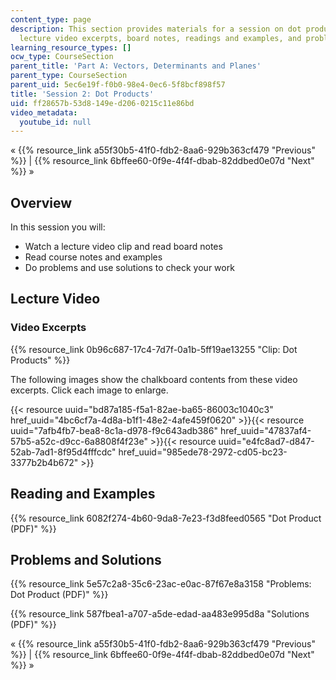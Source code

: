 ```yaml
---
content_type: page
description: This section provides materials for a session on dot products, including
  lecture video excerpts, board notes, readings and examples, and problems with solutions.
learning_resource_types: []
ocw_type: CourseSection
parent_title: 'Part A: Vectors, Determinants and Planes'
parent_type: CourseSection
parent_uid: 5ec6e19f-f0b0-98e4-0ec6-5f8bcf898f57
title: 'Session 2: Dot Products'
uid: ff28657b-53d8-149e-d206-0215c11e86bd
video_metadata:
  youtube_id: null
---
```


« {{% resource_link a55f30b5-41f0-fdb2-8aa6-929b363cf479 "Previous" %}} | {{% resource_link 6bffee60-0f9e-4f4f-dbab-82ddbed0e07d "Next" %}} »

Overview
--------

In this session you will:

*   Watch a lecture video clip and read board notes
*   Read course notes and examples
*   Do problems and use solutions to check your work

Lecture Video
-------------

### Video Excerpts

{{% resource_link 0b96c687-17c4-7d7f-0a1b-5ff19ae13255 "Clip: Dot Products" %}}

The following images show the chalkboard contents from these video excerpts. Click each image to enlarge.

{{< resource uuid="bd87a185-f5a1-82ae-ba65-86003c1040c3" href_uuid="4bc6cf7a-4d8a-b1f1-48e2-4afe459f0620" >}}{{< resource uuid="7afb4fb7-bea8-8c1a-d978-f9c643adb386" href_uuid="47837af4-57b5-a52c-d9cc-6a8808f4f23e" >}}{{< resource uuid="e4fc8ad7-d847-52ab-7ad1-8f95d4fffcdc" href_uuid="985ede78-2972-cd05-bc23-3377b2b4b672" >}}

Reading and Examples
--------------------

{{% resource_link 6082f274-4b60-9da8-7e23-f3d8feed0565 "Dot Product (PDF)" %}}

Problems and Solutions
----------------------

{{% resource_link 5e57c2a8-35c6-23ac-e0ac-87f67e8a3158 "Problems: Dot Product (PDF)" %}}

{{% resource_link 587fbea1-a707-a5de-edad-aa483e995d8a "Solutions (PDF)" %}}

« {{% resource_link a55f30b5-41f0-fdb2-8aa6-929b363cf479 "Previous" %}} | {{% resource_link 6bffee60-0f9e-4f4f-dbab-82ddbed0e07d "Next" %}} »